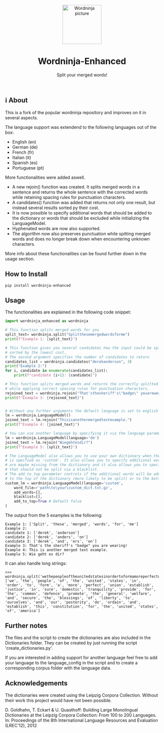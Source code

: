 <p align="center">
<img src="https://user-images.githubusercontent.com/2049665/29219793-b4dcb942-7e7e-11e7-8785-761b0e784e04.png" alt="Wordninja picture" width="128">
  <h1 align="center">Wordninja-Enhanced</h1>
  <p align="center">
    Split your merged words!
    <br />
  </p>
</p>

<br>

## ℹ About

This is a fork of the popular wordninja repository and improves on it in several aspects.

The language support was extendend to the following languages out of the box:

- English (en)
- German (de)
- French (fr)
- Italian (it)
- Spanish (es)
- Portuguese (pt)

More functionalities were added aswell.
- A new rejoin() function was created. It splits merged words in a sentence and returns the whole sentence with the corrected words while retaining spacing rules for punctuation characters.
- A candidates() function was added that returns not only one result, but instead several results sorted py their cost.
- It is now possible to specify additional words that should be added to the dictionary or words that should be excluded while initializing the LanguageModel.
- Hyphenated words are now also supported.
- The algorithm now also preserves punctuation while spitting merged words and does no longer break down when encountering unknown characters.

More info about these functionalities can be found further down in the usage section. 

## How to Install

```
pip install wordninja-enhanced
```

## Usage

The functionalities are explained in the following code snippet:

```python
import wordninja_enhanced as wordninja

# This function splits merged words for you 
split_text= wordninja.split("Splitthesemergedwordsforme")
print(f"Example 1: {split_text}")

# This function gives you several candidates how the input could be split,
# sorted by the lowest cost.
# The second argument specifies the number of candidates to return
candidates_list = wordninja.candidates("derekanderson", 3)
print("Example 2:")
for i, candidate in enumerate(candidates_list):
    print(f"candidate {i+1}: {candidate}")

# This function splits merged words and returns the correctly splitted string,
# while applying correct spacing rules for punctuation characters.
rejoined_text = wordninja.rejoin("That'sthesheriff's\"badge\" youarewearing!")
print(f"Example 3: {rejoined_text}")


# Without any further arguments the default language is set to english
lm = wordninja.LanguageModel()
joined_text = lm.rejoin("Thisisanothermergedtextexample.")
print(f"Example 4: {joined_text}")

# You can use another language by specifying it via the language parameter.
lm = wordninja.LanguageModel(language='de')
joined_text = lm.rejoin("Wiegehtesdir?")
print(f"Example 5: {split_text}")

# The LanguageModel also allows you to use your own dictionary when the language
# is specfied as 'custom'. It also allows you to specify additional words that
# are maybe missing from the dictionary and it also allows you to specify words
# that should not be split via a blacklist.
# The add_to_top parameter controls if the additional words will be added
# to the top of the dictionary (more likely to be split) or to the bottom.
custom_lm = wordninja.LanguageModel(language='custom',
    word_file=r'path\to\your\custom_dict.txt.gz',
    add_words=[],
    blacklist=[],
    add_to_top=True # Default false
)
```

The output from the 5 examples is the following:
```
Example 1: ['Split', 'these', 'merged', 'words', 'for', 'me']
Example 2:
candidate 1: ['derek', 'anderson']
candidate 2: ['derek', 'anders', 'on']
candidate 3: ['derek', 'and', 'ers', 'on']
Example 3: That's the sheriff's "badge" you are wearing!
Example 4: This is another merged text example.
Example 5: Wie geht es dir?
```


It can also handle long strings:
```
>>> wordninja.split('wethepeopleoftheunitedstatesinordertoformamoreperfectunionestablishjusticeinsuredomestictranquilityprovideforthecommondefencepromotethegeneralwelfareandsecuretheblessingsoflibertytoourselvesandourposteritydoordainandestablishthisconstitutionfortheunitedstatesofamerica')
['we', 'the', 'people', 'of', 'the', 'united', 'states', 'in', 'order', 'to', 'form', 'a', 'more', 'perfect', 'union', 'establish', 'justice', 'in', 'sure', 'domestic', 'tranquility', 'provide', 'for', 'the', 'common', 'defence', 'promote', 'the', 'general', 'welfare', 'and', 'secure', 'the', 'blessings', 'of', 'liberty', 'to', 'ourselves', 'and', 'our', 'posterity', 'do', 'ordain', 'and', 'establish', 'this', 'constitution', 'for', 'the', 'united', 'states', 'of', 'america']
```

## Further notes

The files and the script to create the dictionaries are also included in the Dictionaries folder.
They can be created by just running the script 'create_dictionaries.py'.

If you are interested in adding support for another language feel free to add your language to the language_config in the script and to create a corresponding corpus folder with the language data.



## Acknowledgements

The dictionaries were created using the Leipzig Corpora Collection. Without their work this project would have not been possible.

D. Goldhahn, T. Eckart & U. Quasthoff: Building Large Monolingual Dictionaries at the Leipzig Corpora Collection: From 100 to 200 Languages.
In: Proceedings of the 8th International Language Resources and Evaluation (LREC'12), 2012
